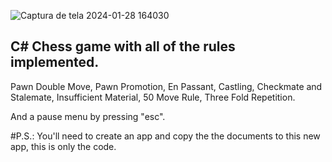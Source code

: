 ![Captura de tela 2024-01-28 164030](https://github.com/Ericmohn/C-Chess/assets/68788167/cc5039f9-9413-4733-8d11-b994de82c209)
## C# Chess game with all of the rules implemented.
Pawn Double Move, 
Pawn Promotion, 
En Passant, 
Castling, 
Checkmate and Stalemate, 
Insufficient Material, 
50 Move Rule, 
Three Fold Repetition. <br>

And a pause menu by pressing "esc".

#P.S.: You'll need to create an app and copy the the documents to this new app, this is only the code.

